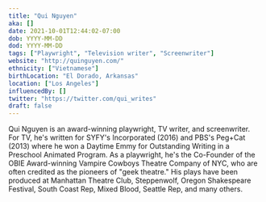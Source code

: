 ```yaml
---
title: "Qui Nguyen"
aka: []
date: 2021-10-01T12:44:02-07:00
dob: YYYY-MM-DD
dod: YYYY-MM-DD
tags: ["Playwright", "Television writer", "Screenwriter"]
website: "http://quinguyen.com/"
ethnicity: ["Vietnamese"]
birthLocation: "El Dorado, Arkansas"
location: ["Los Angeles"]
influencedBy: []
twitter: "https://twitter.com/qui_writes"
draft: false
---
```


Qui Nguyen is an award-winning playwright, TV writer, and screenwriter. For TV, he's written for SYFY's Incorporated (2016) and PBS's Peg+Cat (2013) where he won a Daytime Emmy for Outstanding Writing in a Preschool Animated Program. As a playwright, he's the Co-Founder of the OBIE Award-winning Vampire Cowboys Theatre Company of NYC, who are often credited as the pioneers of "geek theatre." His plays have been produced at Manhattan Theatre Club, Steppenwolf, Oregon Shakespeare Festival, South Coast Rep, Mixed Blood, Seattle Rep, and many others.
